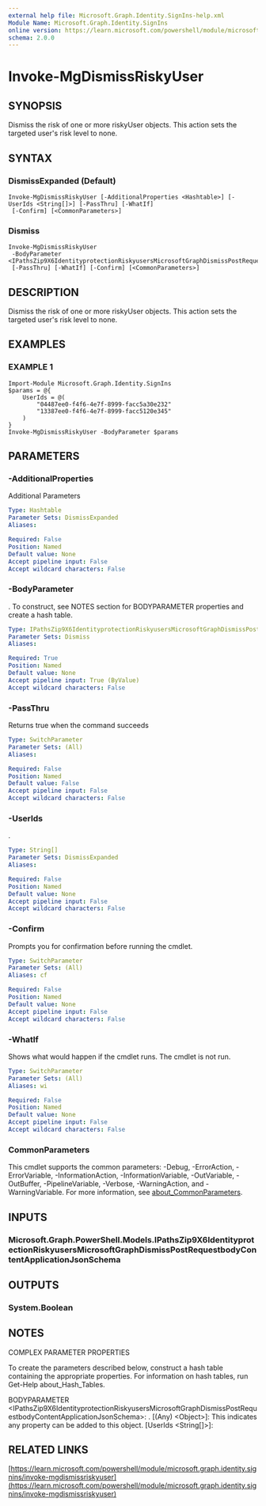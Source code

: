 ```yaml
---
external help file: Microsoft.Graph.Identity.SignIns-help.xml
Module Name: Microsoft.Graph.Identity.SignIns
online version: https://learn.microsoft.com/powershell/module/microsoft.graph.identity.signins/invoke-mgdismissriskyuser
schema: 2.0.0
---
```


# Invoke-MgDismissRiskyUser

## SYNOPSIS
Dismiss the risk of one or more riskyUser objects.
This action sets the targeted user's risk level to none.

## SYNTAX

### DismissExpanded (Default)
```
Invoke-MgDismissRiskyUser [-AdditionalProperties <Hashtable>] [-UserIds <String[]>] [-PassThru] [-WhatIf]
 [-Confirm] [<CommonParameters>]
```

### Dismiss
```
Invoke-MgDismissRiskyUser
 -BodyParameter <IPathsZip9X6IdentityprotectionRiskyusersMicrosoftGraphDismissPostRequestbodyContentApplicationJsonSchema>
 [-PassThru] [-WhatIf] [-Confirm] [<CommonParameters>]
```

## DESCRIPTION
Dismiss the risk of one or more riskyUser objects.
This action sets the targeted user's risk level to none.

## EXAMPLES

### EXAMPLE 1
```
Import-Module Microsoft.Graph.Identity.SignIns
$params = @{
	UserIds = @(
		"04487ee0-f4f6-4e7f-8999-facc5a30e232"
		"13387ee0-f4f6-4e7f-8999-facc5120e345"
	)
}
Invoke-MgDismissRiskyUser -BodyParameter $params
```

## PARAMETERS

### -AdditionalProperties
Additional Parameters

```yaml
Type: Hashtable
Parameter Sets: DismissExpanded
Aliases:

Required: False
Position: Named
Default value: None
Accept pipeline input: False
Accept wildcard characters: False
```

### -BodyParameter
.
To construct, see NOTES section for BODYPARAMETER properties and create a hash table.

```yaml
Type: IPathsZip9X6IdentityprotectionRiskyusersMicrosoftGraphDismissPostRequestbodyContentApplicationJsonSchema
Parameter Sets: Dismiss
Aliases:

Required: True
Position: Named
Default value: None
Accept pipeline input: True (ByValue)
Accept wildcard characters: False
```

### -PassThru
Returns true when the command succeeds

```yaml
Type: SwitchParameter
Parameter Sets: (All)
Aliases:

Required: False
Position: Named
Default value: False
Accept pipeline input: False
Accept wildcard characters: False
```

### -UserIds
.

```yaml
Type: String[]
Parameter Sets: DismissExpanded
Aliases:

Required: False
Position: Named
Default value: None
Accept pipeline input: False
Accept wildcard characters: False
```

### -Confirm
Prompts you for confirmation before running the cmdlet.

```yaml
Type: SwitchParameter
Parameter Sets: (All)
Aliases: cf

Required: False
Position: Named
Default value: None
Accept pipeline input: False
Accept wildcard characters: False
```

### -WhatIf
Shows what would happen if the cmdlet runs.
The cmdlet is not run.

```yaml
Type: SwitchParameter
Parameter Sets: (All)
Aliases: wi

Required: False
Position: Named
Default value: None
Accept pipeline input: False
Accept wildcard characters: False
```

### CommonParameters
This cmdlet supports the common parameters: -Debug, -ErrorAction, -ErrorVariable, -InformationAction, -InformationVariable, -OutVariable, -OutBuffer, -PipelineVariable, -Verbose, -WarningAction, and -WarningVariable. For more information, see [about_CommonParameters](http://go.microsoft.com/fwlink/?LinkID=113216).

## INPUTS

### Microsoft.Graph.PowerShell.Models.IPathsZip9X6IdentityprotectionRiskyusersMicrosoftGraphDismissPostRequestbodyContentApplicationJsonSchema
## OUTPUTS

### System.Boolean
## NOTES
COMPLEX PARAMETER PROPERTIES

To create the parameters described below, construct a hash table containing the appropriate properties.
For information on hash tables, run Get-Help about_Hash_Tables.

BODYPARAMETER \<IPathsZip9X6IdentityprotectionRiskyusersMicrosoftGraphDismissPostRequestbodyContentApplicationJsonSchema\>: .
  \[(Any) \<Object\>\]: This indicates any property can be added to this object.
  \[UserIds \<String\[\]\>\]:

## RELATED LINKS

[https://learn.microsoft.com/powershell/module/microsoft.graph.identity.signins/invoke-mgdismissriskyuser](https://learn.microsoft.com/powershell/module/microsoft.graph.identity.signins/invoke-mgdismissriskyuser)


